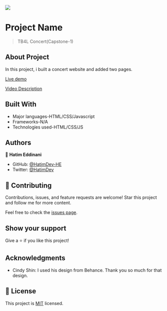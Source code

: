 ![](https://img.shields.io/badge/Microverse-blueviolet)

# Project Name

> TB4L Concert(Capstone-1)

## About Project

In this project, i built a concert website and added two pages.

[Live demo](https://hatimdev-he.github.io/TB4L-Concert/)

[Video Description](https://drive.google.com/file/d/1v5gr2gB9hewtTL7fyJHdij4PdVPas-5r/view?usp=sharing)

## Built With

- Major languages-HTML/CSS/Javascript
- Frameworks-N/A
- Technologies used-HTML/CSS/JS

## Authors

👤 **Hatim Eddinani**

- GitHub: [@HatimDev-HE](https://github.com/githubhandle)
- Twitter: [@HatimDev](https://twitter.com/twitterhandle)

## 🤝 Contributing

Contributions, issues, and feature requests are welcome!
Star this project and follow me for more content.

Feel free to check the [issues page](../../issues/).

## Show your support

Give a ⭐️ if you like this project!

## Acknowledgments

- Cindy Shin: I used his design from Behance. Thank you so much for that design.

## 📝 License

This project is [MIT](./MIT.md) licensed.

